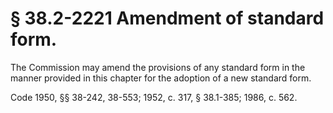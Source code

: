 # § 38.2-2221 Amendment of standard form.

<p>The Commission may amend the provisions of any standard form in the manner provided in this chapter for the adoption of a new standard form.</p><p>Code 1950, §§ 38-242, 38-553; 1952, c. 317, § 38.1-385; 1986, c. 562.</p>